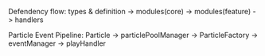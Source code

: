 Defendency flow:
types & definition -> modules(core) -> modules(feature) -> handlers

Particle Event Pipeline:
Particle -> particlePoolManager -> ParticleFactory -> eventManager -> playHandler